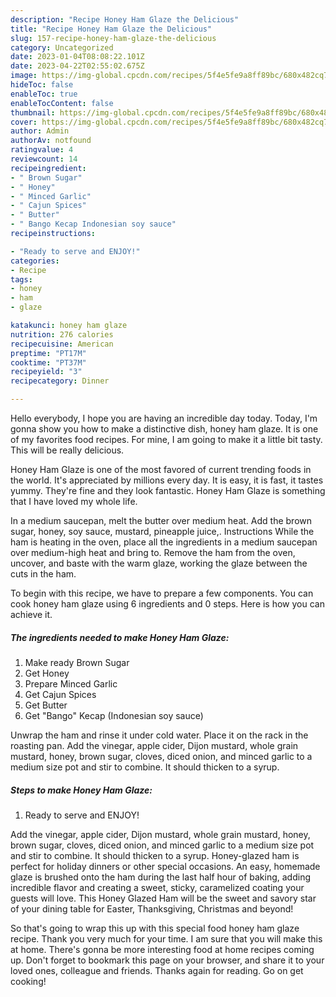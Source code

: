 ```yaml
---
description: "Recipe Honey Ham Glaze the Delicious"
title: "Recipe Honey Ham Glaze the Delicious"
slug: 157-recipe-honey-ham-glaze-the-delicious
category: Uncategorized
date: 2023-01-04T08:08:22.101Z
date: 2023-04-22T02:55:02.675Z
image: https://img-global.cpcdn.com/recipes/5f4e5fe9a8ff89bc/680x482cq70/honey-ham-glaze-recipe-main-photo.jpg
hideToc: false
enableToc: true
enableTocContent: false
thumbnail: https://img-global.cpcdn.com/recipes/5f4e5fe9a8ff89bc/680x482cq70/honey-ham-glaze-recipe-main-photo.jpg
cover: https://img-global.cpcdn.com/recipes/5f4e5fe9a8ff89bc/680x482cq70/honey-ham-glaze-recipe-main-photo.jpg
author: Admin
authorAv: notfound
ratingvalue: 4
reviewcount: 14
recipeingredient:
- " Brown Sugar"
- " Honey"
- " Minced Garlic"
- " Cajun Spices"
- " Butter"
- " Bango Kecap Indonesian soy sauce"
recipeinstructions:

- "Ready to serve and ENJOY!"
categories:
- Recipe
tags:
- honey
- ham
- glaze

katakunci: honey ham glaze 
nutrition: 276 calories
recipecuisine: American
preptime: "PT17M"
cooktime: "PT37M"
recipeyield: "3"
recipecategory: Dinner

---
```



Hello everybody, I hope you are having an incredible day today. Today, I'm gonna show you how to make a distinctive dish, honey ham glaze. It is one of my favorites food recipes. For mine, I am going to make it a little bit tasty. This will be really delicious.

Honey Ham Glaze is one of the most favored of current trending foods in the world. It's appreciated by millions every day. It is easy, it is fast, it tastes yummy. They're fine and they look fantastic. Honey Ham Glaze is something that I have loved my whole life.

In a medium saucepan, melt the butter over medium heat. Add the brown sugar, honey, soy sauce, mustard, pineapple juice,. Instructions While the ham is heating in the oven, place all the ingredients in a medium saucepan over medium-high heat and bring to. Remove the ham from the oven, uncover, and baste with the warm glaze, working the glaze between the cuts in the ham.


To begin with this recipe, we have to prepare a few components. You can cook honey ham glaze using 6 ingredients and 0 steps. Here is how you can achieve it.

<!--inarticleads1-->

##### The ingredients needed to make Honey Ham Glaze:

1. Make ready  Brown Sugar
1. Get  Honey
1. Prepare  Minced Garlic
1. Get  Cajun Spices
1. Get  Butter
1. Get  &#34;Bango&#34; Kecap (Indonesian soy sauce)


Unwrap the ham and rinse it under cold water. Place it on the rack in the roasting pan. Add the vinegar, apple cider, Dijon mustard, whole grain mustard, honey, brown sugar, cloves, diced onion, and minced garlic to a medium size pot and stir to combine. It should thicken to a syrup. 

<!--inarticleads2-->

##### Steps to make Honey Ham Glaze:


1. Ready to serve and ENJOY!

Add the vinegar, apple cider, Dijon mustard, whole grain mustard, honey, brown sugar, cloves, diced onion, and minced garlic to a medium size pot and stir to combine. It should thicken to a syrup. Honey-glazed ham is perfect for holiday dinners or other special occasions. An easy, homemade glaze is brushed onto the ham during the last half hour of baking, adding incredible flavor and creating a sweet, sticky, caramelized coating your guests will love. This Honey Glazed Ham will be the sweet and savory star of your dining table for Easter, Thanksgiving, Christmas and beyond! 

So that's going to wrap this up with this special food honey ham glaze recipe. Thank you very much for your time. I am sure that you will make this at home. There's gonna be more interesting food at home recipes coming up. Don't forget to bookmark this page on your browser, and share it to your loved ones, colleague and friends. Thanks again for reading. Go on get cooking!
